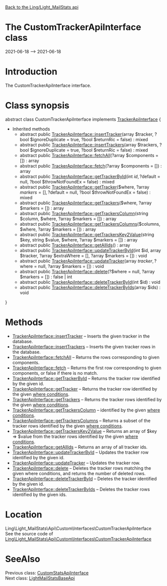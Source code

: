 [Back to the Ling/Light_MailStats api](https://github.com/lingtalfi/Light_MailStats/blob/master/doc/api/Ling/Light_MailStats.md)



The CustomTrackerApiInterface class
================
2021-06-18 --> 2021-06-18






Introduction
============

The CustomTrackerApiInterface interface.



Class synopsis
==============


abstract class <span class="pl-k">CustomTrackerApiInterface</span> implements [TrackerApiInterface](https://github.com/lingtalfi/Light_MailStats/blob/master/doc/api/Ling/Light_MailStats/Api/Generated/Interfaces/TrackerApiInterface.md) {

- Inherited methods
    - abstract public [TrackerApiInterface::insertTracker](https://github.com/lingtalfi/Light_MailStats/blob/master/doc/api/Ling/Light_MailStats/Api/Generated/Interfaces/TrackerApiInterface/insertTracker.md)(array $tracker, ?bool $ignoreDuplicate = true, ?bool $returnRic = false) : mixed
    - abstract public [TrackerApiInterface::insertTrackers](https://github.com/lingtalfi/Light_MailStats/blob/master/doc/api/Ling/Light_MailStats/Api/Generated/Interfaces/TrackerApiInterface/insertTrackers.md)(array $trackers, ?bool $ignoreDuplicate = true, ?bool $returnRic = false) : mixed
    - abstract public [TrackerApiInterface::fetchAll](https://github.com/lingtalfi/Light_MailStats/blob/master/doc/api/Ling/Light_MailStats/Api/Generated/Interfaces/TrackerApiInterface/fetchAll.md)(?array $components = []) : array
    - abstract public [TrackerApiInterface::fetch](https://github.com/lingtalfi/Light_MailStats/blob/master/doc/api/Ling/Light_MailStats/Api/Generated/Interfaces/TrackerApiInterface/fetch.md)(?array $components = []) : array
    - abstract public [TrackerApiInterface::getTrackerById](https://github.com/lingtalfi/Light_MailStats/blob/master/doc/api/Ling/Light_MailStats/Api/Generated/Interfaces/TrackerApiInterface/getTrackerById.md)(int $id, ?$default = null, ?bool $throwNotFoundEx = false) : mixed
    - abstract public [TrackerApiInterface::getTracker](https://github.com/lingtalfi/Light_MailStats/blob/master/doc/api/Ling/Light_MailStats/Api/Generated/Interfaces/TrackerApiInterface/getTracker.md)($where, ?array $markers = [], ?$default = null, ?bool $throwNotFoundEx = false) : mixed
    - abstract public [TrackerApiInterface::getTrackers](https://github.com/lingtalfi/Light_MailStats/blob/master/doc/api/Ling/Light_MailStats/Api/Generated/Interfaces/TrackerApiInterface/getTrackers.md)($where, ?array $markers = []) : array
    - abstract public [TrackerApiInterface::getTrackersColumn](https://github.com/lingtalfi/Light_MailStats/blob/master/doc/api/Ling/Light_MailStats/Api/Generated/Interfaces/TrackerApiInterface/getTrackersColumn.md)(string $column, $where, ?array $markers = []) : array
    - abstract public [TrackerApiInterface::getTrackersColumns](https://github.com/lingtalfi/Light_MailStats/blob/master/doc/api/Ling/Light_MailStats/Api/Generated/Interfaces/TrackerApiInterface/getTrackersColumns.md)($columns, $where, ?array $markers = []) : array
    - abstract public [TrackerApiInterface::getTrackersKey2Value](https://github.com/lingtalfi/Light_MailStats/blob/master/doc/api/Ling/Light_MailStats/Api/Generated/Interfaces/TrackerApiInterface/getTrackersKey2Value.md)(string $key, string $value, $where, ?array $markers = []) : array
    - abstract public [TrackerApiInterface::getAllIds](https://github.com/lingtalfi/Light_MailStats/blob/master/doc/api/Ling/Light_MailStats/Api/Generated/Interfaces/TrackerApiInterface/getAllIds.md)() : array
    - abstract public [TrackerApiInterface::updateTrackerById](https://github.com/lingtalfi/Light_MailStats/blob/master/doc/api/Ling/Light_MailStats/Api/Generated/Interfaces/TrackerApiInterface/updateTrackerById.md)(int $id, array $tracker, ?array $extraWhere = [], ?array $markers = []) : void
    - abstract public [TrackerApiInterface::updateTracker](https://github.com/lingtalfi/Light_MailStats/blob/master/doc/api/Ling/Light_MailStats/Api/Generated/Interfaces/TrackerApiInterface/updateTracker.md)(array $tracker, ?$where = null, ?array $markers = []) : void
    - abstract public [TrackerApiInterface::delete](https://github.com/lingtalfi/Light_MailStats/blob/master/doc/api/Ling/Light_MailStats/Api/Generated/Interfaces/TrackerApiInterface/delete.md)(?$where = null, ?array $markers = []) : false | int
    - abstract public [TrackerApiInterface::deleteTrackerById](https://github.com/lingtalfi/Light_MailStats/blob/master/doc/api/Ling/Light_MailStats/Api/Generated/Interfaces/TrackerApiInterface/deleteTrackerById.md)(int $id) : void
    - abstract public [TrackerApiInterface::deleteTrackerByIds](https://github.com/lingtalfi/Light_MailStats/blob/master/doc/api/Ling/Light_MailStats/Api/Generated/Interfaces/TrackerApiInterface/deleteTrackerByIds.md)(array $ids) : void

}






Methods
==============

- [TrackerApiInterface::insertTracker](https://github.com/lingtalfi/Light_MailStats/blob/master/doc/api/Ling/Light_MailStats/Api/Generated/Interfaces/TrackerApiInterface/insertTracker.md) &ndash; Inserts the given tracker in the database.
- [TrackerApiInterface::insertTrackers](https://github.com/lingtalfi/Light_MailStats/blob/master/doc/api/Ling/Light_MailStats/Api/Generated/Interfaces/TrackerApiInterface/insertTrackers.md) &ndash; Inserts the given tracker rows in the database.
- [TrackerApiInterface::fetchAll](https://github.com/lingtalfi/Light_MailStats/blob/master/doc/api/Ling/Light_MailStats/Api/Generated/Interfaces/TrackerApiInterface/fetchAll.md) &ndash; Returns the rows corresponding to given components.
- [TrackerApiInterface::fetch](https://github.com/lingtalfi/Light_MailStats/blob/master/doc/api/Ling/Light_MailStats/Api/Generated/Interfaces/TrackerApiInterface/fetch.md) &ndash; Returns the first row corresponding to given components, or false if there is no match.
- [TrackerApiInterface::getTrackerById](https://github.com/lingtalfi/Light_MailStats/blob/master/doc/api/Ling/Light_MailStats/Api/Generated/Interfaces/TrackerApiInterface/getTrackerById.md) &ndash; Returns the tracker row identified by the given id.
- [TrackerApiInterface::getTracker](https://github.com/lingtalfi/Light_MailStats/blob/master/doc/api/Ling/Light_MailStats/Api/Generated/Interfaces/TrackerApiInterface/getTracker.md) &ndash; Returns the tracker row identified by the given [where conditions](https://github.com/lingtalfi/SimplePdoWrapper#the-where-conditions).
- [TrackerApiInterface::getTrackers](https://github.com/lingtalfi/Light_MailStats/blob/master/doc/api/Ling/Light_MailStats/Api/Generated/Interfaces/TrackerApiInterface/getTrackers.md) &ndash; Returns the tracker rows identified by the given [where conditions](https://github.com/lingtalfi/SimplePdoWrapper#the-where-conditions).
- [TrackerApiInterface::getTrackersColumn](https://github.com/lingtalfi/Light_MailStats/blob/master/doc/api/Ling/Light_MailStats/Api/Generated/Interfaces/TrackerApiInterface/getTrackersColumn.md) &ndash; identified by the given [where conditions](https://github.com/lingtalfi/SimplePdoWrapper#the-where-conditions).
- [TrackerApiInterface::getTrackersColumns](https://github.com/lingtalfi/Light_MailStats/blob/master/doc/api/Ling/Light_MailStats/Api/Generated/Interfaces/TrackerApiInterface/getTrackersColumns.md) &ndash; Returns a subset of the tracker rows identified by the given [where conditions](https://github.com/lingtalfi/SimplePdoWrapper#the-where-conditions).
- [TrackerApiInterface::getTrackersKey2Value](https://github.com/lingtalfi/Light_MailStats/blob/master/doc/api/Ling/Light_MailStats/Api/Generated/Interfaces/TrackerApiInterface/getTrackersKey2Value.md) &ndash; Returns an array of $key => $value from the tracker rows identified by the given [where conditions](https://github.com/lingtalfi/SimplePdoWrapper#the-where-conditions).
- [TrackerApiInterface::getAllIds](https://github.com/lingtalfi/Light_MailStats/blob/master/doc/api/Ling/Light_MailStats/Api/Generated/Interfaces/TrackerApiInterface/getAllIds.md) &ndash; Returns an array of all tracker ids.
- [TrackerApiInterface::updateTrackerById](https://github.com/lingtalfi/Light_MailStats/blob/master/doc/api/Ling/Light_MailStats/Api/Generated/Interfaces/TrackerApiInterface/updateTrackerById.md) &ndash; Updates the tracker row identified by the given id.
- [TrackerApiInterface::updateTracker](https://github.com/lingtalfi/Light_MailStats/blob/master/doc/api/Ling/Light_MailStats/Api/Generated/Interfaces/TrackerApiInterface/updateTracker.md) &ndash; Updates the tracker row.
- [TrackerApiInterface::delete](https://github.com/lingtalfi/Light_MailStats/blob/master/doc/api/Ling/Light_MailStats/Api/Generated/Interfaces/TrackerApiInterface/delete.md) &ndash; Deletes the tracker rows matching the given where conditions, and returns the number of deleted rows.
- [TrackerApiInterface::deleteTrackerById](https://github.com/lingtalfi/Light_MailStats/blob/master/doc/api/Ling/Light_MailStats/Api/Generated/Interfaces/TrackerApiInterface/deleteTrackerById.md) &ndash; Deletes the tracker identified by the given id.
- [TrackerApiInterface::deleteTrackerByIds](https://github.com/lingtalfi/Light_MailStats/blob/master/doc/api/Ling/Light_MailStats/Api/Generated/Interfaces/TrackerApiInterface/deleteTrackerByIds.md) &ndash; Deletes the tracker rows identified by the given ids.





Location
=============
Ling\Light_MailStats\Api\Custom\Interfaces\CustomTrackerApiInterface<br>
See the source code of [Ling\Light_MailStats\Api\Custom\Interfaces\CustomTrackerApiInterface](https://github.com/lingtalfi/Light_MailStats/blob/master/Api/Custom/Interfaces/CustomTrackerApiInterface.php)



SeeAlso
==============
Previous class: [CustomStatsApiInterface](https://github.com/lingtalfi/Light_MailStats/blob/master/doc/api/Ling/Light_MailStats/Api/Custom/Interfaces/CustomStatsApiInterface.md)<br>Next class: [LightMailStatsBaseApi](https://github.com/lingtalfi/Light_MailStats/blob/master/doc/api/Ling/Light_MailStats/Api/Generated/Classes/LightMailStatsBaseApi.md)<br>
